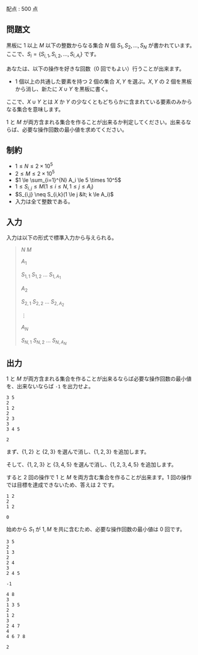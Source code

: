 配点 : $500$ 点

## 問題文

黒板に $1$ 以上 $M$ 以下の整数からなる集合 $N$ 個 $S_1,S_2,\dots,S_N$ が書かれています。ここで、$S_i = \lbrace S_{i,1},S_{i,2},\dots,S_{i,A_i} \rbrace$ です。

あなたは、以下の操作を好きな回数（$0$ 回でもよい）行うことが出来ます。

- $1$ 個以上の共通した要素を持つ $2$ 個の集合 $X,Y$ を選ぶ。$X,Y$ の $2$ 個を黒板から消し、新たに $X\cup Y$ を黒板に書く。

ここで、$X\cup Y$ とは $X$ か $Y$ の少なくともどちらかに含まれている要素のみからなる集合を意味します。

$1$ と $M$ が両方含まれる集合を作ることが出来るか判定してください。出来るならば、必要な操作回数の最小値を求めてください。

## 制約

- $1 \le N \le 2 \times 10^5$
- $2 \le M \le 2 \times 10^5$
- $1 \le \sum_{i=1}^{N} A_i \le 5 \times 10^5$
- $1 \le S_{i,j} \le M(1 \le i \le N,1 \le j \le A_i)$
- $S_{i,j} \neq S_{i,k}(1 \le j &lt; k \le A_i)$
- 入力は全て整数である。

## 入力

入力は以下の形式で標準入力から与えられる。

> $N$ $M$
> 
> $A_1$
> 
> $S_{1,1}$ $S_{1,2}$ $\dots$ $S_{1,A_1}$
> 
> $A_2$
> 
> $S_{2,1}$ $S_{2,2}$ $\dots$ $S_{2,A_2}$
> 
> $\vdots$
> 
> $A_N$
> 
> $S_{N,1}$ $S_{N,2}$ $\dots$ $S_{N,A_N}$

## 出力

$1$ と $M$ が両方含まれる集合を作ることが出来るならば必要な操作回数の最小値を、出来ないならば `-1` を出力せよ。

```input1
3 5
2
1 2
2
2 3
3
3 4 5
```

```output1
2
```

まず、$\lbrace 1,2 \rbrace$ と $\lbrace 2,3 \rbrace$ を選んで消し、$\lbrace 1,2,3 \rbrace$ を追加します。

そして、$\lbrace 1,2,3 \rbrace$ と $\lbrace 3,4,5 \rbrace$ を選んで消し、$\lbrace 1,2,3,4,5 \rbrace$ を追加します。

すると $2$ 回の操作で $1$ と $M$ を両方含む集合を作ることが出来ます。$1$ 回の操作では目標を達成できないため、答えは $2$ です。

```input2
1 2
2
1 2
```

```output2
0
```

始めから $S_1$ が $1,M$ を共に含むため、必要な操作回数の最小値は $0$ 回です。

```input3
3 5
2
1 3
2
2 4
3
2 4 5
```

```output3
-1
```

```input4
4 8
3
1 3 5
2
1 2
3
2 4 7
4
4 6 7 8
```

```output4
2
```